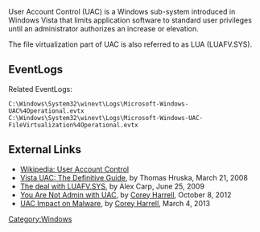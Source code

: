 User Account Control (UAC) is a Windows sub-system introduced in Windows
Vista that limits application software to standard user privileges until
an administrator authorizes an increase or elevation.

The file virtualization part of UAC is also referred to as LUA
(LUAFV.SYS).

## EventLogs

Related EventLogs:

    C:\Windows\System32\winevt\Logs\Microsoft-Windows-UAC%4Operational.evtx
    C:\Windows\System32\winevt\Logs\Microsoft-Windows-UAC-FileVirtualization%4Operational.evtx

## External Links

- [Wikipedia: User Account
  Control](http://en.wikipedia.org/wiki/User_Account_Control)
- [Vista UAC: The Definitive
  Guide](http://www.codeproject.com/Articles/19165/Vista-UAC-The-Definitive-Guide),
  by Thomas Hruska, March 21, 2008
- [The deal with
  LUAFV.SYS](http://blogs.msdn.com/b/alexcarp/archive/2009/06/25/the-deal-with-luafv-sys.aspx),
  by Alex Carp, June 25, 2009
- [You Are Not Admin with
  UAC](http://journeyintoir.blogspot.ch/2012/10/you-are-not-admin-with-uac.html),
  by [Corey Harrell](Corey_Harrell "wikilink"), October 8, 2012
- [UAC Impact on
  Malware](http://journeyintoir.blogspot.ch/2013/03/uac-impact-on-malware.html),
  by [Corey Harrell](Corey_Harrell "wikilink"), March 4, 2013

[Category:Windows](Category:Windows "wikilink")